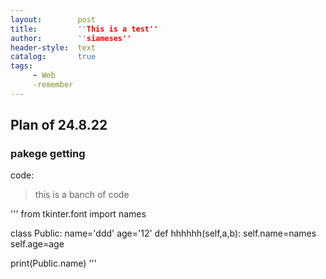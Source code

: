 ```yaml
---
layout:        post
title:         ''This is a test''
author:        ''siameses''
header-style:  text
catalog:       true
tags:
     - Web
     -remember
---
```



## Plan of 24.8.22
### pakege getting
code:
> this is a banch of code

'''
from tkinter.font import names


class Public:
    name='ddd'
    age='12'
    def hhhhhh(self,a,b):
        self.name=names
        self.age=age

print(Public.name)
'''
